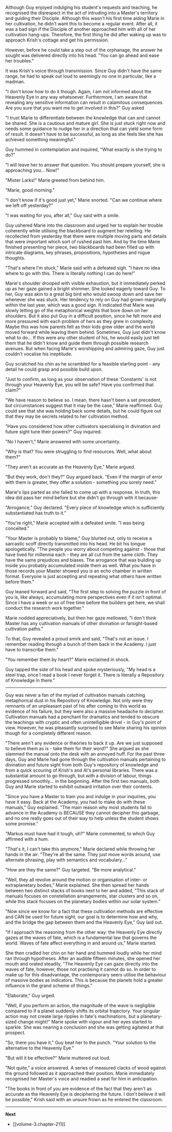 
Although Guy enjoyed indulging his student's requests and teaching, he recognised the disrespect in the act of intruding into a Master's territory and guiding their Disciple. Although this wasn't his first time aiding Marie in her cultivation, he didn't want this to become a regular event. After all, it was a bad sign if the Disciple of another approached him with all of her cultivation hang-ups. Therefore, the first thing he did after waking up was to approach Krish's cottage and get his permission.

However, before he could take a step out of the orphanage, the answer he sought was delivered directly into his head. "You can go ahead and ease her troubles."

It was Krish's voice through transmission. Since Guy didn't have the same range, he had to speak out loud to seemingly no one in particular, like a madman.

"I don't know how to do it though. Again, I am not informed about the Heavenly Eye in any way whatsoever. Furthermore, I am aware that revealing any sensitive information can result in calamitous consequences. Are you sure that you want me to get involved in this?" Guy asked

"I trust Marie to differentiate between the knowledge that can and cannot be shared. She is a cautious and mature girl. She is just stuck right now and needs some guidance to nudge her in a direction that can yield some form of result. It doesn't have to be successful, as long as she feels like she has achieved something meaningful."

Guy hummed in contemplation and inquired, "What exactly is she trying to do?"

"I will leave her to answer that question. You should prepare yourself, she is approaching you... Now!"

"Mister Larks!" Marie greeted from behind him.

"Marie, good morning."

"I don't know if it's good just yet," Marie snorted. "Can we continue where we left off yesterday?"

"I was waiting for you, after all," Guy said with a smile.

Guy ushered Marie into the classroom and urged her to explain her trouble coherently while utilising the blackboard to augment her retelling. He recollected from yesterday that there were multiple moving parts and details that were important which sort of rushed past him. And by the time Marie finished presenting her piece, two blackboards had been filled up with intricate diagrams, key phrases, propositions, hypotheses and rogue thoughts.

"That's where I'm stuck," Marie said with a defeated sigh. "I have no idea where to go with this. There is literally nothing I can do here!"

Marie's shoulder drooped with visible exhaustion, but it immediately perked up as her gaze gained a bright shimmer. She looked eagerly toward Guy. To her, Guy was akin to a great big bird who would swoop down and save her whenever she was stuck. Her tendency to rely on Guy had grown marginally within the last year, which was a good sign. It indicated that Marie was slowly letting go of the metaphorical weights that bore down on her shoulders. But it also put Guy in a difficult position, since he felt more and more pressured with each problem of hers as they grew in complexity. Maybe this was how parents felt as their kids grew older and the world moved forward while leaving them behind. Sometimes, Guy just didn't know what to do... If this were any other student of his, he would easily just tell them that he didn't know and guide them through possible research avenues. But when facing Marie's worshipping and admiring gaze, Guy just couldn't vocalise his ineptitude.

Guy scratched his chin as he scrambled for a feasible starting point - any detail he could grasp and possible build upon.

"Just to confirm, as long as your observation of these 'Constants' is not through your Heavenly Eye, you will be safe? Have you confirmed that claim?"

"We have reason to believe so. I mean, there hasn't been a set precedent, but circumstances suggest that it may be the case," Marie reaffirmed. Guy could see that she was holding back some details, but he could figure out that they may be secrets related to her cultivation method.

"Have you considered how other cultivators specialising in divination and future sight tune their powers?" Guy inquired.

"No I haven't," Marie answered with some uncertainty.

"Why is that? You were struggling to find resources. Well, what about them?"

"They aren't as accurate as the Heavenly Eye," Marie argued.

"But they work, don't they?" Guy argued back. "Even if the margin of error with them is greater, they offer a solution - something you sorely need."

Marie's lips parted as she failed to come up with a response. In truth, this idea did pass her mind before but she didn't go through with it because-

"Arrogance," Guy declared. "Every piece of knowledge which is sufficiently substantiated has truth to it."

"You're right," Marie accepted with a defeated smile. "I was being conceited."

"Your Master is probably to blame," Guy blurted out, only to receive a sarcastic scoff directly transmitted into his head. He bit his tongue apologetically. "The people you worry about competing against - those that have lived for millennia each - they are all cut from the same cloth. They have the same prejudices and biases. The arrogance that was building up inside you probably accumulated inside them as well. What you have in those records your Master showed you is an echo chamber in written format. Everyone is just accepting and repeating what others have written before them."

Guy leaned forward and said, "The first step to solving the puzzle in front of you is, like always, accumulating more perspectives even if it isn't optimal. Since I have a week or so of free time before the builders get here, we shall conduct the research work together."

Marie nodded appreciatively, but then her gaze mellowed, "I don't think Master has any cultivation manuals of other divination or farsight-based cultivation paths."

To that, Guy revealed a proud smirk and said, "That's not an issue. I remember reading through a bunch of them back in the Academy. I just have to transcribe them."

"You remember them by heart?" Marie exclaimed in shock.

Guy tapped the side of his head and spoke mysteriously, "My head is a steel trap, once I read a book I never forget it. There is literally a Repository of Knowledge in there."

____

Guy was never a fan of the myriad of cultivation manuals catching metaphorical dust in his Repository of Knowledge. Not only were they remnants of an unpleasant past of his after coming to this world as evidence of his failure, but they were also a massive headache to decipher. Cultivation manuals had a penchant for dramatics and tended to obscure the teachings with cryptic and often unintelligible drivel - in Guy's point of view. However, he was pleasantly surprised to see Marie sharing his opinion though for a completely different reason.

"There aren't any evidence or theories to back it up. Are we just supposed to believe them as is - take them for their word?" She argued as she slammed the manual onto the desk with an annoyed huff. For the past three days, Guy and Marie had gone through the cultivation manuals pertaining to divination and future sight from both Guy's repository of knowledge and from a quick scouring of Krish's and Al's personal libraries. There was a substantial amount to go through, but with a division of labour, things progressed smoothly... in the beginning. After the first two manuals, both Guy and Marie started to exhibit outward irritation over their contents.

"Since you have a Master to train you and indulge in your inquiries, you have it easy. Back at the Academy, you had to make do with these manuals," Guy explained. "The main reason why most students fail to advance in the Academy is BECAUSE they cannot decipher this garbage, and no one really goes out of their way to help unless the student shows some promise."

"Markus must have had it tough, uh?" Marie commented, to which Guy affirmed with a hum.

"That's it, I can't take this anymore," Marie declared while throwing her hands in the air. "They're all the same. They just move words around, use alternate phrasing, play with semantics and vocabulary..."

"How are they the same?" Guy targeted. "Be more analytical."

"Well, they all revolve around the motion or organisation of inter- or extraplanetary bodies," Marie explained. She then spread her hands between two distinct stacks of books next to her and added, "This stack of manuals focuses on constellation arrangements, star clusters and so on, while this stack focuses on the planetary bodies within our solar system."

"Now since we know for a fact that these cultivation methods are effective and CAN be used for future sight, our goal is to determine how and why, and the bridge the gap between them and the Heavenly Eye," Guy laid out.

"If I approach the reasoning from the other way: the Heavenly Eye directly gazes at the waves of fate, which is a fundamental law that governs the world. Waves of fate affect everything in and around us," Marie started.

She then cradled her chin on her hand and hummed loudly while her mind ran through hypotheses. After an audible fifteen minutes, she opened her mouth and orated steadily, "The Heavenly Eye can gaze directly into the waves of fate, however, those not practising it cannot do so. In order to make up for this disadvantage, the contemporary seers utilise the behaviour of massive bodies as indicators. This is because the planets hold a greater influence in the grand scheme of things."

"Elaborate," Guy urged.

"Well, if you perform an action, the magnitude of the wave is negligible compared to if a planet suddenly shifts its orbital trajectory. Your singular action may not create large ripples in fate's machinations, but a planetary-sized change might!" Marie spoke with vigour and her eyes started to sparkle. She was nearing a conclusion and she was getting agitated at that prospect.

"So, there you have it," Guy beat her to the punch. "Your solution to the alternative to the Heavenly Eye."

"But will it be effective?" Marie muttered out loud.

"Not quite," a voice answered. A series of measured clacks of wood against the ground followed as it approached their position. Marie immediately recognised her Master's voice and readied a seat for him in anticipation.

"The books in front of you are evidence of the fact that they aren't as accurate as the Heavenly Eye is deciphering the future. I don't believe it will be possible," Krish said with an unsure frown as he entered the classroom.

____

**Next**
* [[volume-3.chapter-211]]